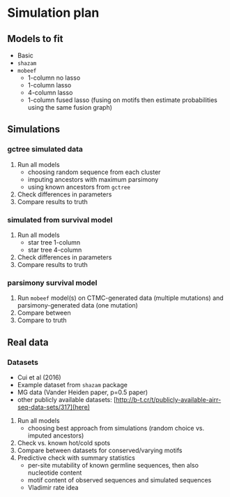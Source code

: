 # Simulation plan

## Models to fit

- Basic
- `shazam`
- `mobeef`
    - 1-column no lasso
    - 1-column lasso
    - 4-column lasso
    - 1-column fused lasso (fusing on motifs then estimate probabilities using the same fusion graph)

## Simulations

### gctree simulated data

1. Run all models
    - choosing random sequence from each cluster
    - imputing ancestors with maximum parsimony
    - using known ancestors from `gctree`
2. Check differences in parameters
3. Compare results to truth

### simulated from survival model

1. Run all models
    - star tree 1-column
    - star tree 4-column
2. Check differences in parameters
3. Compare results to truth

### parsimony survival model

1. Run `mobeef` model(s) on CTMC-generated data (multiple mutations) and parsimony-generated data (one mutation)
2. Compare between
3. Compare to truth

## Real data

### Datasets

- Cui et al (2016)
- Example dataset from `shazam` package
- MG data (Vander Heiden paper, p=0.5 paper)
- other publicly available datasets: [http://b-t.cr/t/publicly-available-airr-seq-data-sets/317](here)

1. Run all models
    - choosing best approach from simulations (random choice vs. imputed ancestors)
2. Check vs. known hot/cold spots
3. Compare between datasets for conserved/varying motifs
4. Predictive check with summary statistics
    - per-site mutability of known germline sequences, then also nucleotide content
    - motif content of observed sequences and simulated sequences
    - Vladimir rate idea

